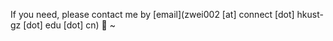 If you need, please contact me by [email](zwei002 [at] connect [dot] hkust-gz [dot] edu [dot] cn) 🙂 ~
